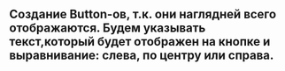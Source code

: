 ## Создание  Button-ов, т.к. они наглядней всего отображаются. Будем указывать текст,который будет отображен на кнопке и выравнивание: слева, по центру или справа.
